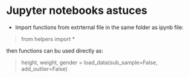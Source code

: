 # Jupyter notebooks astuces

- Import functions from extrternal file in the same folder as ipynb file:

> from helpers import *

then functions can bu used directly as:

> height, weight, gender = load_data(sub_sample=False, add_outlier=False)